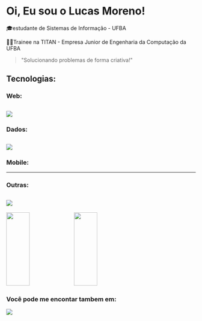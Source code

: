# Oi, Eu sou o Lucas Moreno!
🎓estudante de Sistemas de Informação - UFBA

👨‍💻Trainee na TITAN - Empresa Junior de Engenharia da Computação da UFBA

> "Solucionando problemas de forma criativa!"

## Tecnologias: 
### Web:
 [<img src="https://skillicons.dev/icons?i=html,css,javascript,react,nextjs,sass,styledcomponents&theme=dark" />](https://github.com/lucasmoreno01) 
 ---
### Dados:  
[<img src="https://skillicons.dev/icons?i=python,mysql,mongodb,redis,&theme=dark" />](https://github.com/lucasmoreno01)
---

### Mobile:
---
### Outras:
[<img src="https://skillicons.dev/icons?i=git,github,&theme=dark" />](https://github.com/lucasmoreno01)
---
<p>
  <img width="35%" height="195px" src="https://github-readme-stats.vercel.app/api?username=lucasmoreno01&show_icons=true&theme=transparent" />
  <img width="35%" height="195px" src="https://github-readme-stats.vercel.app/api/top-langs/?username=lucasmoreno01&layout=compact&theme=transparent" />
</p>


### Você pode me encontar tambem em:

[<img src="https://skillicons.dev/icons?i=linkedin&theme=dark" />](https://www.linkedin.com/in/lucas-moreno01/) 
  
